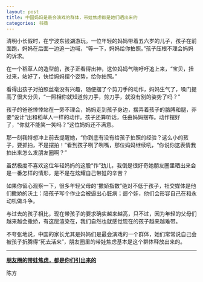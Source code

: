 ```yaml
---
layout: post
title: 中国妈妈是最会演戏的群体，带娃焦虑都是她们晒出来的
categories: 书摘
---
```


清明小长假时，在宁波东钱湖游玩。一位年轻的妈妈带着五六岁的儿子，孩子在前面跑，妈妈在后面一边追一边喊，“等一下，妈妈给你拍照。”孩子压根不理会妈妈的诉求。

在一个稻草人的造型前，孩子正看得出神，这位妈妈气喘吁吁追上来，“宝贝，扭过来，站好了，快给妈妈摆个姿势，给你拍照。”

看得出孩子对拍照丝毫没有兴趣，随便摆了个剪刀手的动作，妈妈生气了，嗓门提高了很大分贝，“一照相你就知道剪刀手，剪刀手，就没有别的姿势了吗？”

孩子的爸爸悻悻站在一旁不理会，妈妈走到孩子身边，摆弄着孩子的胳膊和腿，非要“设计”出和稻草人一样的动作。孩子还算听话，任由妈妈摆布。动作摆好了，“你就不能笑一笑吗？”这位妈妈还不满意。

那一刻我特想冲上前去提醒她，“你到底有没有给孩子拍照的经验？这么小的孩子，要抓拍，不是摆拍！”看到孩子咧了咧嘴，那位妈妈继续吼，“你说你这表情我拍出来怎么发朋友圈啊？”

虽然极度不喜欢这位年轻妈妈的这股“作”劲儿，我倒是很好奇她朋友圈里晒出来会是一番怎样的情形，是不是在炫耀自己带娃的辛苦？

如果你留心观察一下，很多年轻父母的“撒娇指数”绝对不低于孩子，社交媒体是他们撒娇的沃土：陪孩子写个作业会被逼出心脏病；遛个娃，他们会形容自己在和永动机做斗争。

与过去的孩子相比，现在带孩子的要求确实越来越高，只不过，因为年轻的父母们越来越会撒娇，有这层渲染在，我们自然也就感觉现在的孩子越来越难带。

不夸张地说，中国的家长尤其是妈妈们是最会演戏的一个群体，她们常常说自己会被孩子折腾得“死去活来”，朋友圈里的带娃焦虑基本是这个群体释放出来的。

---

**[朋友圈的带娃焦虑，都是你们引出来的](https://mp.weixin.qq.com/s/Tm8SLF5BcQ1DBV3x8HPZDw)**

陈方